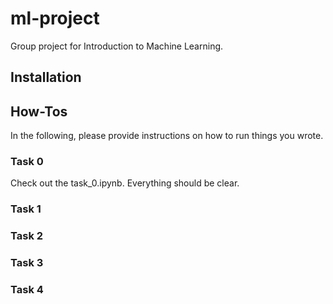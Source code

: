 # ml-project
Group project for Introduction to Machine Learning.


## Installation


## How-Tos
In the following, please provide instructions on how to run things you wrote.

### Task 0
Check out the task_0.ipynb. Everything should be clear.

### Task 1

### Task 2

### Task 3

### Task 4